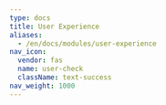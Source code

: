 ```yaml
---
type: docs
title: User Experience
aliases:
  - /en/docs/modules/user-experience
nav_icon:
  vendor: fas
  name: user-check
  className: text-success
nav_weight: 1000
---
```

